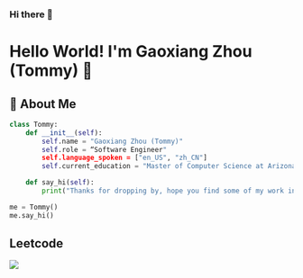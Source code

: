 ### Hi there 👋
# Hello World! I'm Gaoxiang Zhou (Tommy) 🌟

## 🚀 About Me
```python
class Tommy:
    def __init__(self):
        self.name = "Gaoxiang Zhou (Tommy)"
        self.role = “Software Engineer"
        self.language_spoken = ["en_US", "zh_CN"]
        self.current_education = "Master of Computer Science at Arizona State University"

    def say_hi(self):
        print("Thanks for dropping by, hope you find some of my work interesting.")

me = Tommy()
me.say_hi()
```


## Leetcode
[![](https://leetcard.jacoblin.cool/TommyZhou?theme=unicorn)](https://leetcode.com/TommyZhou)


